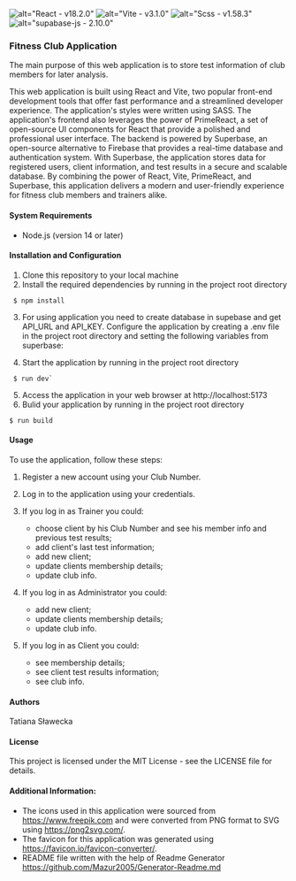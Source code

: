 ![alt="React - v18.2.0"](https://img.shields.io/badge/React-v18.2.0-2ea44f?logo=React)
![alt="Vite - v3.1.0"](https://img.shields.io/badge/Vite-v4.1.0-2ea44f?logo=Vite&logoColor=yellow)
![alt="Scss - v1.58.3"](https://img.shields.io/badge/Scss-v1.58.3-2ea44f?logo=Sass&logoColor=%23CC6699)
![alt="supabase-js - 2.10.0"](https://img.shields.io/badge/supabase--js-2.10.0-2ea44f?logo=Supabase&logoColor=%233ECF8E)

### Fitness Club Application

The main purpose of this web application is to store test information of club members for later analysis.

This web application is built using React and Vite, two popular front-end development tools that offer fast performance
and a streamlined developer experience. The application's styles were written using SASS. The application's frontend
also leverages the power of PrimeReact, a set of open-source UI components for React that provide a polished and
professional user interface. The backend is powered by Superbase, an open-source alternative to Firebase that provides a real-time
database and authentication system. With Superbase, the application stores data for registered users, client
information, and test results in a secure and scalable database. By combining the power of React, Vite, PrimeReact, and
Superbase, this application delivers a modern and user-friendly experience for fitness club members and trainers alike.

#### System Requirements

- Node.js (version 14 or later)

#### Installation and Configuration

1. Clone this repository to your local machine
2. Install the required dependencies by running in the project root directory

``` react
 $ npm install
```

3. For using application you need to create database in supebase and get API_URL and API_KEY. Configure the application
   by creating a .env file in the project root directory and setting the following variables from superbase:

4. Start the application by running in the project root directory

``` react
 $ run dev`
 ```

5. Access the application in your web browser at http://localhost:5173
6. Bulid your application by running in the project root directory

 ``` react
 $ run build
```

#### Usage

To use the application, follow these steps:

1. Register a new account using your Club Number.
2. Log in to the application using your credentials.
3. If you log in as Trainer you could:

   - choose client by his Club Number and see his member info and previous test results;
   - add client's last test information;
   - add new client;
   - update clients membership details;
   - update club info.

4. If you log in as Administrator you could:

   - add new client;
   - update clients membership details;
   - update club info.

5. If you log in as Client you could:

   - see membership details;
   - see client test results information;
   - see club info.

#### Authors

Tatiana Sławecka

#### License

This project is licensed under the MIT License - see the LICENSE file for details.

#### Additional Information:

* The icons used in this application were sourced from https://www.freepik.com and were converted from PNG format to SVG
  using https://png2svg.com/.
* The favicon for this application was generated using https://favicon.io/favicon-converter/.
* README file written with the help of Readme Generator https://github.com/Mazur2005/Generator-Readme.md